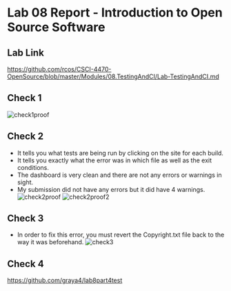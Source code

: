 # Lab 08 Report - Introduction to Open Source Software
## Lab Link
https://github.com/rcos/CSCI-4470-OpenSource/blob/master/Modules/08.TestingAndCI/Lab-TestingAndCI.md

## Check 1

![check1proof](https://user-images.githubusercontent.com/97559953/179660942-e95f4ddc-fb5d-4046-b919-6df5c902ec32.png)


## Check 2
- It tells you what tests are being run by clicking on the site for each build.
- It tells you exactly what the error was in which file as well as the exit conditions.
- The dashboard is very clean and there are not any errors or warnings in sight.
- My submission did not have any errors but it did have 4 warnings.  
![check2proof](https://user-images.githubusercontent.com/97559953/179660959-b828a241-5556-416e-a322-24426ed066e6.png)
![check2proof2](https://user-images.githubusercontent.com/97559953/179660967-5281c12d-440d-43c2-87de-c23b54eb8205.png)

## Check 3
- In order to fix this error, you must revert the Copyright.txt file back to the way it was beforehand.
![check3](https://user-images.githubusercontent.com/97559953/179660972-45de3710-bd7b-4abb-ba9e-1fd64680ec14.png)

## Check 4
https://github.com/graya4/lab8part4test

